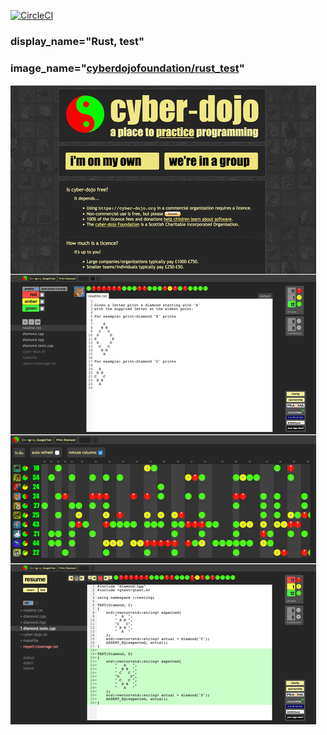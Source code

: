 [![CircleCI](https://circleci.com/gh/cyber-dojo-start-points/rust-test.svg?style=svg)](https://circleci.com/gh/cyber-dojo-start-points/rust-test)

### display_name="Rust, test"
### image_name="[cyberdojofoundation/rust_test](https://hub.docker.com/repository/docker/cyberdojofoundation/rust_test)"

![cyber-dojo.org home page](https://github.com/cyber-dojo/cyber-dojo/blob/master/shared/home_page_snapshot.png)
